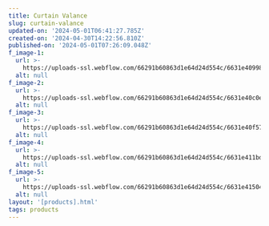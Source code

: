 ```yaml
---
title: Curtain Valance
slug: curtain-valance
updated-on: '2024-05-01T06:41:27.785Z'
created-on: '2024-04-30T14:22:56.810Z'
published-on: '2024-05-01T07:26:09.048Z'
f_image-1:
  url: >-
    https://uploads-ssl.webflow.com/66291b60863d1e64d24d554c/6631e40998489d60bd359513_61GkU7BqLDL.jpg
  alt: null
f_image-2:
  url: >-
    https://uploads-ssl.webflow.com/66291b60863d1e64d24d554c/6631e40c0e5e4024a6699410_81DM-pEimvL._AC_UF1000%2C1000_QL80_.jpg
  alt: null
f_image-3:
  url: >-
    https://uploads-ssl.webflow.com/66291b60863d1e64d24d554c/6631e40f573d1fe44de2aa4b_81EalfN3CsL._AC_UF894%2C1000_QL80_DpWeblab_.jpg
  alt: null
f_image-4:
  url: >-
    https://uploads-ssl.webflow.com/66291b60863d1e64d24d554c/6631e411bd9216c7112b0c60_81WSpWcyOlL._AC_UF894%2C1000_QL80_.jpg
  alt: null
f_image-5:
  url: >-
    https://uploads-ssl.webflow.com/66291b60863d1e64d24d554c/6631e4150456fb941788c78a_717fMx53G0L.jpg
  alt: null
layout: '[products].html'
tags: products
---
```



